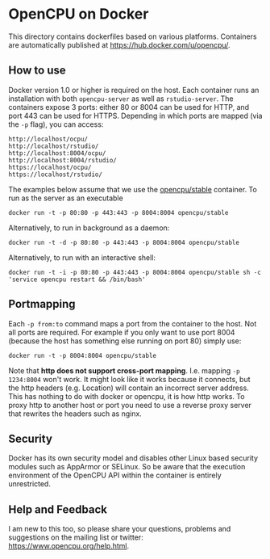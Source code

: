 OpenCPU on Docker
=================

This directory contains dockerfiles based on various platforms. Containers are automatically published at https://hub.docker.com/u/opencpu/.


How to use
----------

Docker version 1.0 or higher is required on the host. Each container runs an installation with both `opencpu-server` as well as `rstudio-server`. The containers expose 3 ports: either 80 or 8004 can be used for HTTP, and port 443 can be used for HTTPS. Depending in which ports are mapped (via the `-p` flag), you can access:

    http://localhost/ocpu/
    http://localhost/rstudio/
    http://localhost:8004/ocpu/
    http://localhost:8004/rstudio/
    https://localhost/ocpu/
    https://localhost/rstudio/

The examples below assume that we use the [opencpu/stable](https://registry.hub.docker.com/u/opencpu/stable/) container. To run as the server as an executable

    docker run -t -p 80:80 -p 443:443 -p 8004:8004 opencpu/stable

Alternatively, to run in background as a daemon:

    docker run -t -d -p 80:80 -p 443:443 -p 8004:8004 opencpu/stable

Alternatively, to run with an interactive shell:

    docker run -t -i -p 80:80 -p 443:443 -p 8004:8004 opencpu/stable sh -c 'service opencpu restart && /bin/bash'


Portmapping
-----------

Each `-p from:to` command maps a port from the container to the host. Not all ports are required. For example if you only want to use port 8004 (because the host has something else running on port 80) simply use:

    docker run -t -p 8004:8004 opencpu/stable

Note that **http does not support cross-port mapping**. I.e. mapping `-p 1234:8004` won't work. It might look like it works because it connects, but the http headers (e.g. Location) will contain an incorrect server address. This has nothing to do with docker or opencpu, it is how http works. To proxy http to another host or port you need to use a reverse proxy server that rewrites the headers such as nginx.

Security
--------

Docker has its own security model and disables other Linux based security modules such as AppArmor or SELinux. So be aware that the execution environment of the OpenCPU API within the container is entirely unrestricted.

Help and Feedback
-----------------

I am new to this too, so please share your questions, problems and suggestions on the mailing list or twitter: https://www.opencpu.org/help.html.
